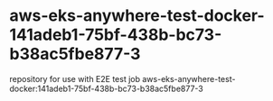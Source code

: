 # aws-eks-anywhere-test-docker-141adeb1-75bf-438b-bc73-b38ac5fbe877-3
repository for use with E2E test job aws-eks-anywhere-test-docker:141adeb1-75bf-438b-bc73-b38ac5fbe877-3
